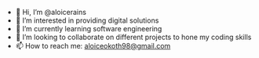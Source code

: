 - 👋 Hi, I’m @aloicerains
- 👀 I’m interested in providing digital solutions
- 🌱 I’m currently learning software engineering
- 💞️ I’m looking to collaborate on different projects to hone my coding skills
- 📫 How to reach me: aloiceokoth98@gmail.com

<!---
aloicerains/aloicerains is a ✨ special ✨ repository because its `README.md` (this file) appears on your GitHub profile.
You can click the Preview link to take a look at your changes.
--->
